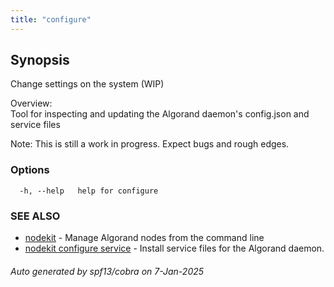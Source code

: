 ```yaml
---
title: "configure"
---
```

## Synopsis                             
                                                                                    
                                                                                    
Change settings on the system (WIP)                                                 
                                                                                    
Overview:                                                                           
Tool for inspecting and updating the Algorand daemon's config.json and service files
                                                                                    
Note: This is still a work in progress. Expect bugs and rough edges.                

### Options

```
  -h, --help   help for configure
```

### SEE ALSO

* [nodekit](/reference/nodekit)	 - Manage Algorand nodes from the command line
* [nodekit configure service](/reference/nodekit/configure/service)	 - Install service files for the Algorand daemon.

###### Auto generated by spf13/cobra on 7-Jan-2025
